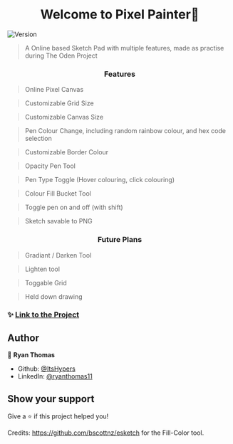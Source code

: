 <h1 align="center">Welcome to Pixel Painter👋</h1>
<p>
  <img alt="Version" src="https://img.shields.io/badge/version-1.2-blue.svg?cacheSeconds=2592000" />
</p>

> A Online based Sketch Pad with multiple features, made as practise during The Oden Project

<h3 align="center"> Features</h3>

> Online Pixel Canvas

> Customizable Grid Size

> Customizable Canvas Size

> Pen Colour Change, including random rainbow colour, and hex code selection

> Customizable Border Colour

> Opacity Pen Tool

> Pen Type Toggle (Hover colouring, click colouring)

> Colour Fill Bucket Tool

> Toggle pen on and off (with shift)

> Sketch savable to PNG

<h3 align="center"> Future Plans</h3>

> Gradiant / Darken Tool

> Lighten tool

> Toggable Grid

> Held down drawing

### ✨ [Link to the Project](https://itshypers.github.io/etch-a-sketch/)

## Author

👤 **Ryan Thomas**

- Github: [@ItsHypers](https://github.com/ItsHypers)
- LinkedIn: [@ryanthomas11](https://linkedin.com/in/ryanthomas11)

## Show your support

Give a ⭐️ if this project helped you!

Credits:
https://github.com/bscottnz/esketch for the Fill-Color tool.
